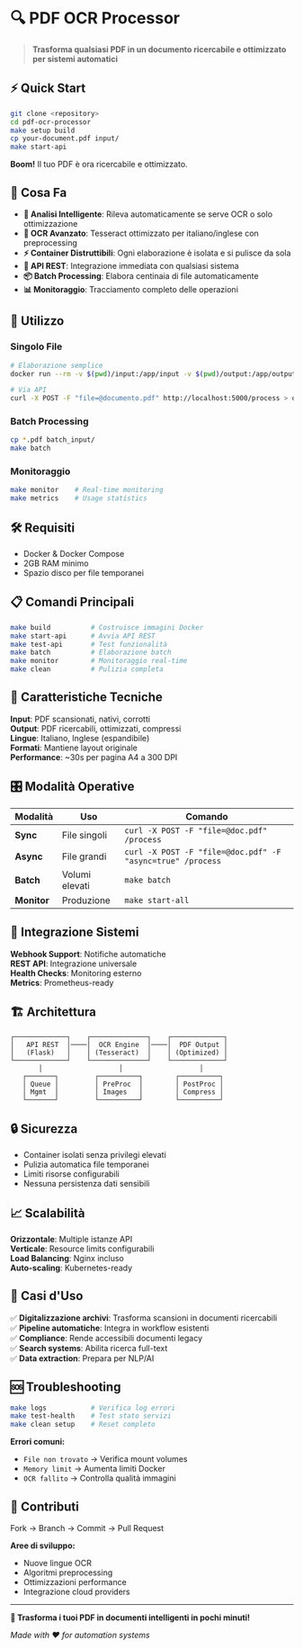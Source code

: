 # 🔍 PDF OCR Processor

> **Trasforma qualsiasi PDF in un documento ricercabile e ottimizzato per sistemi automatici**

## ⚡ Quick Start

```bash
git clone <repository>
cd pdf-ocr-processor
make setup build
cp your-document.pdf input/
make start-api
```

**Boom!** Il tuo PDF è ora ricercabile e ottimizzato.

## 🎯 Cosa Fa

- **🤖 Analisi Intelligente**: Rileva automaticamente se serve OCR o solo ottimizzazione
- **📄 OCR Avanzato**: Tesseract ottimizzato per italiano/inglese con preprocessing
- **⚡ Container Distruttibili**: Ogni elaborazione è isolata e si pulisce da sola
- **🔌 API REST**: Integrazione immediata con qualsiasi sistema
- **📦 Batch Processing**: Elabora centinaia di file automaticamente
- **📊 Monitoraggio**: Tracciamento completo delle operazioni

## 🚀 Utilizzo

### Singolo File
```bash
# Elaborazione semplice
docker run --rm -v $(pwd)/input:/app/input -v $(pwd)/output:/app/output pdf-ocr-processor documento.pdf

# Via API
curl -X POST -F "file=@documento.pdf" http://localhost:5000/process > output.pdf
```

### Batch Processing
```bash
cp *.pdf batch_input/
make batch
```

### Monitoraggio
```bash
make monitor    # Real-time monitoring
make metrics    # Usage statistics
```

## 🛠️ Requisiti

- Docker & Docker Compose
- 2GB RAM minimo
- Spazio disco per file temporanei

## 📋 Comandi Principali

```bash
make build          # Costruisce immagini Docker
make start-api      # Avvia API REST
make test-api       # Test funzionalità
make batch          # Elaborazione batch
make monitor        # Monitoraggio real-time
make clean          # Pulizia completa
```

## 🔧 Caratteristiche Tecniche

**Input**: PDF scansionati, nativi, corrotti  
**Output**: PDF ricercabili, ottimizzati, compressi  
**Lingue**: Italiano, Inglese (espandibile)  
**Formati**: Mantiene layout originale  
**Performance**: ~30s per pagina A4 a 300 DPI  

## 🎛️ Modalità Operative

| Modalità | Uso | Comando |
|----------|-----|---------|
| **Sync** | File singoli | `curl -X POST -F "file=@doc.pdf" /process` |
| **Async** | File grandi | `curl -X POST -F "file=@doc.pdf" -F "async=true" /process` |
| **Batch** | Volumi elevati | `make batch` |
| **Monitor** | Produzione | `make start-all` |

## 🔗 Integrazione Sistemi

**Webhook Support**: Notifiche automatiche  
**REST API**: Integrazione universale  
**Health Checks**: Monitoring esterno  
**Metrics**: Prometheus-ready  

## 🏗️ Architettura

```
┌─────────────┐    ┌──────────────┐    ┌─────────────┐
│   API REST  │────│  OCR Engine  │────│  PDF Output │
│   (Flask)   │    │ (Tesseract)  │    │ (Optimized) │
└─────────────┘    └──────────────┘    └─────────────┘
       │                   │                   │
   ┌───────┐         ┌──────────┐        ┌──────────┐
   │ Queue │         │ PreProc  │        │ PostProc │
   │ Mgmt  │         │ Images   │        │ Compress │
   └───────┘         └──────────┘        └──────────┘
```

## 🔒 Sicurezza

- Container isolati senza privilegi elevati
- Pulizia automatica file temporanei  
- Limiti risorse configurabili
- Nessuna persistenza dati sensibili

## 📈 Scalabilità

**Orizzontale**: Multiple istanze API  
**Verticale**: Resource limits configurabili  
**Load Balancing**: Nginx incluso  
**Auto-scaling**: Kubernetes-ready  

## 🎯 Casi d'Uso

✅ **Digitalizzazione archivi**: Trasforma scansioni in documenti ricercabili  
✅ **Pipeline automatiche**: Integra in workflow esistenti  
✅ **Compliance**: Rende accessibili documenti legacy  
✅ **Search systems**: Abilita ricerca full-text  
✅ **Data extraction**: Prepara per NLP/AI  

## 🆘 Troubleshooting

```bash
make logs           # Verifica log errori
make test-health    # Test stato servizi  
make clean setup    # Reset completo
```

**Errori comuni:**  
- `File non trovato` → Verifica mount volumes
- `Memory limit` → Aumenta limiti Docker  
- `OCR fallito` → Controlla qualità immagini

## 🤝 Contributi

Fork → Branch → Commit → Pull Request

**Aree di sviluppo:**  
- Nuove lingue OCR
- Algoritmi preprocessing  
- Ottimizzazioni performance
- Integrazione cloud providers

---

**🎉 Trasforma i tuoi PDF in documenti intelligenti in pochi minuti!**

*Made with ❤️ for automation systems*
